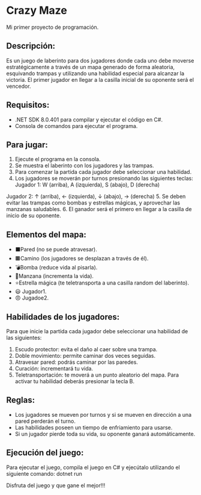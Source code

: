 # Crazy Maze
Mi primer proyecto de programación.

## Descripción:
Es un juego de laberinto para dos jugadores donde cada uno debe moverse estratégicamente a través de un mapa generado de forma aleatoria, esquivando trampas y utilizando una habilidad especial para alcanzar la victoria. El primer jugador en llegar a la casilla inicial de su oponente será el vencedor.

## Requisitos:
- .NET SDK 8.0.401 para compilar y ejecutar el código en C#.
- Consola de comandos para ejecutar el programa.

## Para jugar:
1. Ejecute el programa en la consola.
2. Se muestra el laberinto con los jugadores y las trampas.
3. Para comenzar la partida cada jugador debe seleccionar una habilidad.
4. Los jugadores se moverán por turnos presionando las siguientes teclas:
 Jugador 1: W (arriba), A (izquierda), S (abajo), D (derecha)
 
 Jugador 2: ↑ (arriba), ← (izquierda), ↓ (abajo), → (derecha)
5. Se deben evitar las trampas como bombas y estrellas mágicas, y aprovechar las manzanas saludables.
6. El ganador será el primero en llegar a la casilla de inicio de su oponente.

## Elementos del mapa:
- ⬛Pared (no se puede atravesar).
- 🟫Camino (los jugadores se desplazan a través de él).
- 💣Bomba (reduce vida al pisarla).
- 🍎Manzana (incrementa la vida).
- ⭐Estrella mágica (te teletransporta a una casilla random del laberinto).
- 😃 Jugador1.
- 😠 Jugadoe2.

## Habilidades de los jugadores:
Para que inicie la partida cada jugador debe seleccionar una habilidad de las siguientes:
1. Escudo protector: evita el daño al caer sobre una trampa.
2. Doble movimiento: permite caminar dos veces seguidas.
3. Atravesar pared: podrás caminar por las paredes.
4. Curación: incrementará tu vida.
5. Teletransportación: te moverá a un punto aleatorio del mapa.
Para activar tu habilidad deberás presionar la tecla B.

## Reglas:
- Los jugadores se mueven por turnos y si se mueven en dirección a una pared perderán el turno.
- Las habilidades poseen un tiempo de enfriamiento para usarse.
- Si un jugador pierde toda su vida, su oponente ganará automáticamente.

## Ejecución del juego:
Para ejecutar el juego, compila el juego en C# y ejecútalo utilizando el siguiente comando: dotnet run

Disfruta del juego y que gane el mejor!!!










